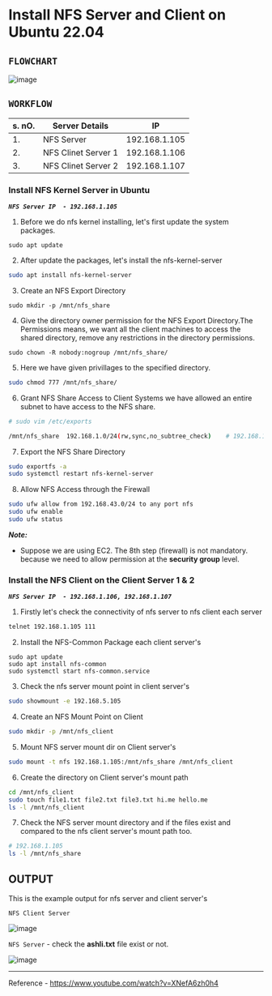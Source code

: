 #  Install NFS Server and Client on Ubuntu 22.04
`FLOWCHART`
-----
![image](https://github.com/fourtimes/linux/assets/91359308/9c4852ec-5e94-48d1-91c6-e290a461b625)

`WORKFLOW`
------
|s. nO.|Server Details|IP|
|------|--------------|---|
|1.|NFS Server|192.168.1.105|
|2.|NFS Clinet Server 1|192.168.1.106|
|3.|NFS Clinet Server 2|192.168.1.107|
###  Install NFS Kernel Server in Ubuntu 

**_`NFS Server IP  - 192.168.1.105`_**

1. Before we do nfs kernel installing, let's first update the system packages.
```
sudo apt update
```
2. After update the packages, let's install the nfs-kernel-server
```sh
sudo apt install nfs-kernel-server
```
3. Create an NFS Export Directory
```
sudo mkdir -p /mnt/nfs_share
```
4. Give the directory owner permission for the NFS Export Directory.The Permissions means, we want all the client machines to access the shared directory, remove any restrictions in the directory permissions.

```
sudo chown -R nobody:nogroup /mnt/nfs_share/
```
5. Here we have given privillages to the  specified directory.
```sh
sudo chmod 777 /mnt/nfs_share/
```
6. Grant NFS Share Access to Client Systems
 we have allowed an entire subnet to have access to the NFS share.
```sh
# sudo vim /etc/exports

/mnt/nfs_share  192.168.1.0/24(rw,sync,no_subtree_check)    # 192.168.1.0/24 - ip address depends on your system networks.  
```

7. Export the NFS Share Directory
 ```sh
sudo exportfs -a
sudo systemctl restart nfs-kernel-server
```
8.  Allow NFS Access through the Firewall
```sh
sudo ufw allow from 192.168.43.0/24 to any port nfs
sudo ufw enable
sudo ufw status
```
_**Note:**_
- Suppose we are using EC2. The 8th step (firewall) is not mandatory. because we need to allow permission at the **security group** level.

### Install the NFS Client on the Client Server 1 & 2

**_`NFS Server IP  - 192.168.1.106, 192.168.1.107 `_**

1. Firstly let's check the connectivity of nfs server to nfs client each server
```sh
telnet 192.168.1.105 111
```
2. Install the NFS-Common Package each client server's
```
sudo apt update
sudo apt install nfs-common
sudo systemctl start nfs-common.service
```
3. Check the nfs server mount point in client server's
```sh
sudo showmount -e 192.168.5.105
```
4. Create an NFS Mount Point on Client
```sh
sudo mkdir -p /mnt/nfs_client
```
5. Mount NFS server mount dir on Client server's
```sh
sudo mount -t nfs 192.168.1.105:/mnt/nfs_share /mnt/nfs_client
```
6. Create the directory on Client server's mount path
```sh
cd /mnt/nfs_client
sudo touch file1.txt file2.txt file3.txt hi.me hello.me
ls -l /mnt/nfs_client
```
7. Check the NFS server mount directory and if the files exist and compared to the nfs client server's mount path too.
```sh
# 192.168.1.105
ls -l /mnt/nfs_share
```
OUTPUT
---------
This is the example output for nfs server and client server's

`NFS Client Server`

![image](https://github.com/fourtimes/linux/assets/91359308/97caf39a-b59c-473a-8c4e-7089cadb91fb)

`NFS Server` - check the **ashli.txt** file exist or not.

![image](https://github.com/fourtimes/linux/assets/91359308/20b9534e-613a-4687-ac0d-aab1ae11ac1b)


---

Reference - https://www.youtube.com/watch?v=XNefA6zh0h4
